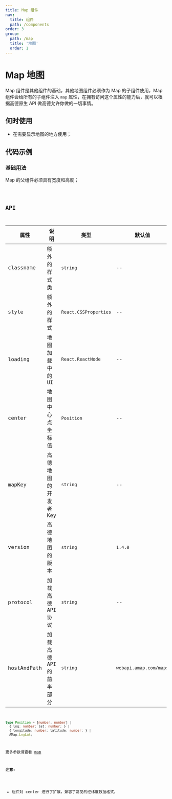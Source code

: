 ```yaml
---
title: Map 组件
nav:
  title: 组件
  path: /components
order: 3
group:
  path: /map
  title: '地图'
  order: 1
---
```


# Map 地图

Map 组件是其他组件的基础，其他地图组件必须作为 Map 的子组件使用，Map 组件会给所有的子组件注入 `map` 属性，在拥有访问这个属性的能力后，就可以根据高德原生 API 做高德允许你做的一切事情。

## 何时使用

-  在需要显示地图的地方使用；

## 代码示例

### 基础用法

Map 的父组件必须具有宽度和高度；

<code src="./demo/demo-01.tsx" />

## API

| 属性 |说明|类型|默认值|
|-----|----|----|----|
|classname| 额外的样式类 | `string` | -- |
|style| 额外的样式 | `React.CSSProperties` | -- |
|loading| 地图加载中的UI | `React.ReactNode` | -- |
|center|地图中心点坐标值|`Position`| --|
|mapKey|高德地图的开发者Key|`string`| --|
|version|高德地图的版本|`string`| `1.4.0` |
|protocol|加载高德API协议|`string`| --|
|hostAndPath| 加载高德API的前半部分 |`string`|`webapi.amap.com/maps`|

```ts
type Position = [number, number] | 
  { lng: number; lat: number; } | 
  { longitude: number; latitude: number; } |
  AMap.LngLat;
```

更多参数请查看 [map](https://lbs.amap.com/api/javascript-api/reference/map)

**注意:** 

- 组件对 center 进行了扩展，兼容了常见的经纬度数据格式。
